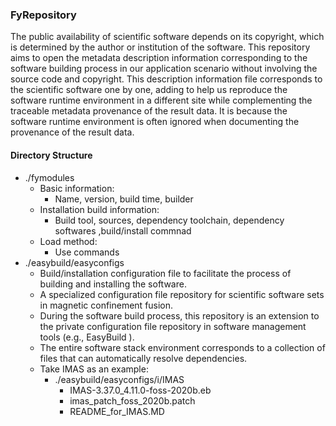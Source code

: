 ### FyRepository
The public availability of scientific software depends on its copyright, which is determined by the author or institution of the software. This repository aims to open the metadata description information corresponding to the software building process in our application scenario without involving the source code and copyright. This description information file corresponds to the scientific software one by one, adding to help us reproduce the software runtime environment in a different site while complementing the traceable metadata provenance of the result data. It is because the software runtime environment is often ignored when documenting the provenance of the result data.
#### Directory Structure

- ./fymodules
    - Basic information:
        - Name, version, build time, builder
    - Installation build information:
        - Build tool, sources,  dependency toolchain, dependency softwares ,build/install commnad
    - Load method:
        - Use commands
- ./easybuild/easyconfigs
    - Build/installation configuration file to facilitate the process of building and installing the software.
    - A specialized configuration file repository for scientific software sets in magnetic confinement fusion. 
    - During the software build process, this repository is an extension to the private configuration file repository in software management tools (e.g., EasyBuild ). 
    - The entire software stack environment corresponds to a collection of files that can automatically resolve dependencies.
    - Take IMAS as an example:
        - ./easybuild/easyconfigs/i/IMAS
            - IMAS-3.37.0_4.11.0-foss-2020b.eb
            - imas_patch_foss_2020b.patch
            - README_for_IMAS.MD